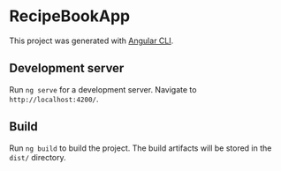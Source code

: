 # RecipeBookApp
This project was generated with [Angular CLI](https://github.com/angular/angular-cli).

## Development server
Run `ng serve` for a development server. Navigate to `http://localhost:4200/`.

## Build
Run `ng build` to build the project. The build artifacts will be stored in the `dist/` directory.
